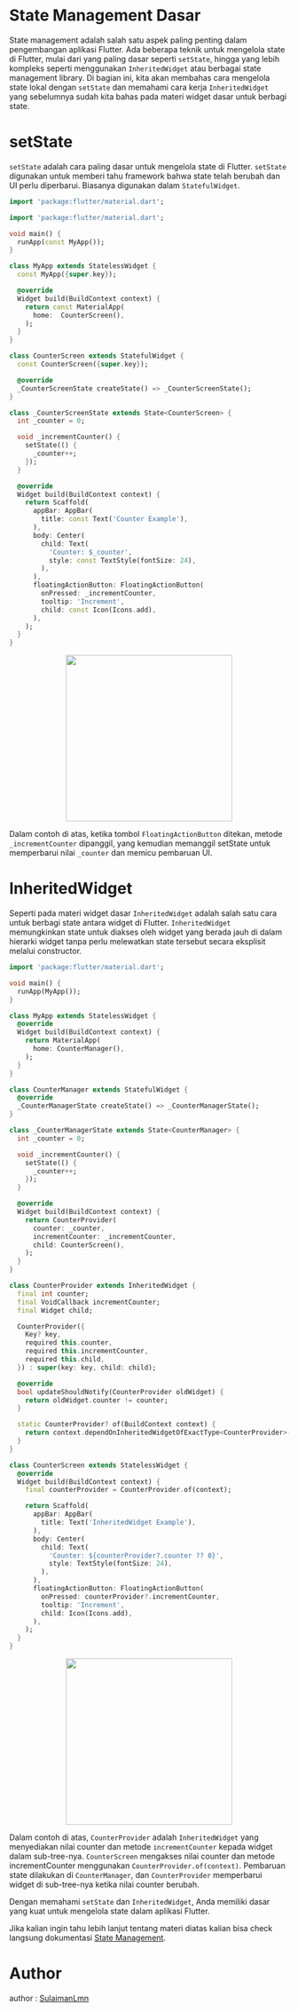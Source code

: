 # State Management Dasar
State management adalah salah satu aspek paling penting dalam pengembangan aplikasi Flutter. Ada beberapa teknik untuk mengelola state di Flutter, mulai dari yang paling dasar seperti `setState`, hingga yang lebih kompleks seperti menggunakan `InheritedWidget` atau berbagai state management library. Di bagian ini, kita akan membahas cara mengelola state lokal dengan `setState` dan memahami cara kerja `InheritedWidget` yang sebelumnya sudah kita bahas pada materi widget dasar untuk berbagi state.

# setState
`setState` adalah cara paling dasar untuk mengelola state di Flutter. `setState` digunakan untuk memberi tahu framework bahwa state telah berubah dan UI perlu diperbarui. Biasanya digunakan dalam `StatefulWidget`.

```dart
import 'package:flutter/material.dart';

import 'package:flutter/material.dart';

void main() {
  runApp(const MyApp());
}

class MyApp extends StatelessWidget {
  const MyApp({super.key});

  @override
  Widget build(BuildContext context) {
    return const MaterialApp(
      home:  CounterScreen(),
    );
  }
}

class CounterScreen extends StatefulWidget {
  const CounterScreen({super.key});

  @override
  _CounterScreenState createState() => _CounterScreenState();
}

class _CounterScreenState extends State<CounterScreen> {
  int _counter = 0;

  void _incrementCounter() {
    setState(() {
      _counter++;
    });
  }

  @override
  Widget build(BuildContext context) {
    return Scaffold(
      appBar: AppBar(
        title: const Text('Counter Example'),
      ),
      body: Center(
        child: Text(
          'Counter: $_counter',
          style: const TextStyle(fontSize: 24),
        ),
      ),
      floatingActionButton: FloatingActionButton(
        onPressed: _incrementCounter,
        tooltip: 'Increment',
        child: const Icon(Icons.add),
      ),
    );
  }
}
```
<p align="center">
<img src="assets/set-state.gif" width="300">
</p>



Dalam contoh di atas, ketika tombol `FloatingActionButton` ditekan, metode `_incrementCounter` dipanggil, yang kemudian memanggil setState untuk memperbarui nilai `_counter` dan memicu pembaruan UI.

# InheritedWidget
Seperti pada materi widget dasar `InheritedWidget` adalah salah satu cara untuk berbagi state antara widget di Flutter. `InheritedWidget` memungkinkan state untuk diakses oleh widget yang berada jauh di dalam hierarki widget tanpa perlu melewatkan state tersebut secara eksplisit melalui constructor.

```dart
import 'package:flutter/material.dart';

void main() {
  runApp(MyApp());
}

class MyApp extends StatelessWidget {
  @override
  Widget build(BuildContext context) {
    return MaterialApp(
      home: CounterManager(),
    );
  }
}

class CounterManager extends StatefulWidget {
  @override
  _CounterManagerState createState() => _CounterManagerState();
}

class _CounterManagerState extends State<CounterManager> {
  int _counter = 0;

  void _incrementCounter() {
    setState(() {
      _counter++;
    });
  }

  @override
  Widget build(BuildContext context) {
    return CounterProvider(
      counter: _counter,
      incrementCounter: _incrementCounter,
      child: CounterScreen(),
    );
  }
}

class CounterProvider extends InheritedWidget {
  final int counter;
  final VoidCallback incrementCounter;
  final Widget child;

  CounterProvider({
    Key? key,
    required this.counter,
    required this.incrementCounter,
    required this.child,
  }) : super(key: key, child: child);

  @override
  bool updateShouldNotify(CounterProvider oldWidget) {
    return oldWidget.counter != counter;
  }

  static CounterProvider? of(BuildContext context) {
    return context.dependOnInheritedWidgetOfExactType<CounterProvider>();
  }
}

class CounterScreen extends StatelessWidget {
  @override
  Widget build(BuildContext context) {
    final counterProvider = CounterProvider.of(context);

    return Scaffold(
      appBar: AppBar(
        title: Text('InheritedWidget Example'),
      ),
      body: Center(
        child: Text(
          'Counter: ${counterProvider?.counter ?? 0}',
          style: TextStyle(fontSize: 24),
        ),
      ),
      floatingActionButton: FloatingActionButton(
        onPressed: counterProvider?.incrementCounter,
        tooltip: 'Increment',
        child: Icon(Icons.add),
      ),
    );
  }
}
```
<p align="center">
<img src="assets/inherited-widget.gif" width="300">
</p>

Dalam contoh di atas, `CounterProvider` adalah `InheritedWidget` yang menyediakan nilai counter dan metode `incrementCounter` kepada widget dalam sub-tree-nya. `CounterScreen` mengakses nilai counter dan metode incrementCounter menggunakan `CounterProvider.of(context)`. Pembaruan state dilakukan di `CounterManager`, dan `CounterProvider` memperbarui widget di sub-tree-nya ketika nilai counter berubah.

Dengan memahami `setState` dan `InheritedWidget`, Anda memiliki dasar yang kuat untuk mengelola state dalam aplikasi Flutter.

Jika kalian ingin tahu lebih lanjut tentang materi diatas kalian bisa check langsung dokumentasi [State Management](https://docs.flutter.dev/data-and-backend/state-mgmt/options).

# Author
author : [SulaimanLmn](https://github.com/SulaimanLmn)
